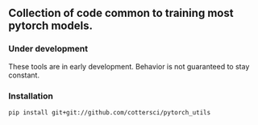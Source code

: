 ## Collection of code common to training most pytorch models.

### Under development
These tools are in early development. Behavior is
not guaranteed to stay constant.

### Installation
`
pip install git+git://github.com/cottersci/pytorch_utils
`
